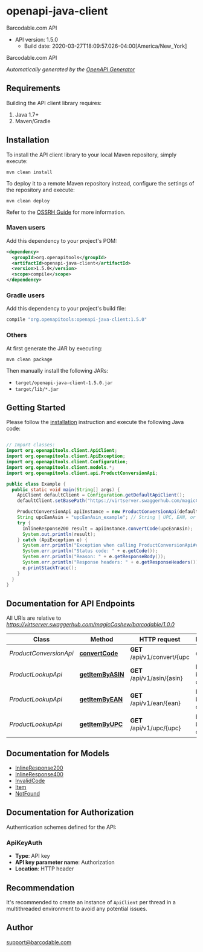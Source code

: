 # openapi-java-client

Barcodable.com API
- API version: 1.5.0
  - Build date: 2020-03-27T18:09:57.026-04:00[America/New_York]

Barcodable.com API


*Automatically generated by the [OpenAPI Generator](https://openapi-generator.tech)*


## Requirements

Building the API client library requires:
1. Java 1.7+
2. Maven/Gradle

## Installation

To install the API client library to your local Maven repository, simply execute:

```shell
mvn clean install
```

To deploy it to a remote Maven repository instead, configure the settings of the repository and execute:

```shell
mvn clean deploy
```

Refer to the [OSSRH Guide](http://central.sonatype.org/pages/ossrh-guide.html) for more information.

### Maven users

Add this dependency to your project's POM:

```xml
<dependency>
  <groupId>org.openapitools</groupId>
  <artifactId>openapi-java-client</artifactId>
  <version>1.5.0</version>
  <scope>compile</scope>
</dependency>
```

### Gradle users

Add this dependency to your project's build file:

```groovy
compile "org.openapitools:openapi-java-client:1.5.0"
```

### Others

At first generate the JAR by executing:

```shell
mvn clean package
```

Then manually install the following JARs:

* `target/openapi-java-client-1.5.0.jar`
* `target/lib/*.jar`

## Getting Started

Please follow the [installation](#installation) instruction and execute the following Java code:

```java

// Import classes:
import org.openapitools.client.ApiClient;
import org.openapitools.client.ApiException;
import org.openapitools.client.Configuration;
import org.openapitools.client.models.*;
import org.openapitools.client.api.ProductConversionApi;

public class Example {
  public static void main(String[] args) {
    ApiClient defaultClient = Configuration.getDefaultApiClient();
    defaultClient.setBasePath("https://virtserver.swaggerhub.com/magicCashew/barcodable/1.0.0");

    ProductConversionApi apiInstance = new ProductConversionApi(defaultClient);
    String upcEanAsin = "upcEanAsin_example"; // String | UPC, EAN, or ASIN
    try {
      InlineResponse200 result = apiInstance.convertCode(upcEanAsin);
      System.out.println(result);
    } catch (ApiException e) {
      System.err.println("Exception when calling ProductConversionApi#convertCode");
      System.err.println("Status code: " + e.getCode());
      System.err.println("Reason: " + e.getResponseBody());
      System.err.println("Response headers: " + e.getResponseHeaders());
      e.printStackTrace();
    }
  }
}

```

## Documentation for API Endpoints

All URIs are relative to *https://virtserver.swaggerhub.com/magicCashew/barcodable/1.0.0*

Class | Method | HTTP request | Description
------------ | ------------- | ------------- | -------------
*ProductConversionApi* | [**convertCode**](docs/ProductConversionApi.md#convertCode) | **GET** /api/v1/convert/{upc | ean | asin} | Convert between UPC, EAN, and ASIN product codes.
*ProductLookupApi* | [**getItemByASIN**](docs/ProductLookupApi.md#getItemByASIN) | **GET** /api/v1/asin/{asin} | Find item by asin code
*ProductLookupApi* | [**getItemByEAN**](docs/ProductLookupApi.md#getItemByEAN) | **GET** /api/v1/ean/{ean} | Find item by UPC code
*ProductLookupApi* | [**getItemByUPC**](docs/ProductLookupApi.md#getItemByUPC) | **GET** /api/v1/upc/{upc} | Find item by UPC code


## Documentation for Models

 - [InlineResponse200](docs/InlineResponse200.md)
 - [InlineResponse400](docs/InlineResponse400.md)
 - [InvalidCode](docs/InvalidCode.md)
 - [Item](docs/Item.md)
 - [NotFound](docs/NotFound.md)


## Documentation for Authorization

Authentication schemes defined for the API:
### ApiKeyAuth

- **Type**: API key
- **API key parameter name**: Authorization
- **Location**: HTTP header


## Recommendation

It's recommended to create an instance of `ApiClient` per thread in a multithreaded environment to avoid any potential issues.

## Author

support@barcodable.com

